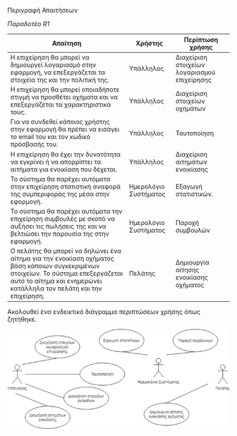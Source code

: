 Περιγραφή Απαιτήσεων

*Παραδοτέο R1*

| Απαίτηση |	Χρήστης | Περίπτωση χρήσης |
|----------|--------------------|--------|
|Η επιχείρηση θα μπορεί να δημιουργεί λογαριασμό στην εφαρμογή, να επεξεργάζεται τα στοιχεία της και την πολιτική της.|	Υπάλληλος |	Διαχείριση στοιχείων λογαριασμού επιχείρησης|
|Η επιχείρηση θα μπορεί οποιαδήποτε στιγμή να προσθέτει οχήματα και να επεξεργάζεται τα χαρακτηριστικά τους. |	Υπάλληλος | Διαχείριση στοιχείων οχημάτων |
|Για να συνδεθεί κάποιος χρήστης στην εφαρμογή θα πρέπει να εισάγει το email του και τον κωδικό πρόσβασής του. |	Υπάλληλος | Ταυτοποίηση|
|Η επιχείρηση θα έχει την δυνατότητα να εγκρίνει ή να απορρίπτει τα αιτήματα για ενοικίαση που δέχεται. | Υπάλληλος | Διαχείριση αιτημάτων ενοικίασης|
|Το σύστημα θα παρέχει αυτόματα στην επιχείρηση στατιστική αναφορά της συμπεριφοράς της μέσα στην εφορμογή. |	Ημερολόγιο Συστήματος | Εξαγωγή στατιστικών.|
|Το σύστημα θα παρέχει αυτόματα την επιχείρηση συμβουλές με σκοπό να αυξήσει τις πωλήσεις της και να βελτιώσει την παρουσία της στην εφαρμογή. | Ημερολόγιο Συστήματος | Παροχή συμβουλών |
|Ο πελάτης θα μπορεί να δηλώνει ένα αίτημα για την ενοικίαση οχήματος βάση κάποιων συγκεκριμένων στοιχείων. Το σύστημα επεξεργάζεται αυτό το αίτημα και ενημερώνει κατάλληλα τον πελάτη και την επιχείρηση.	| Πελάτης	| Δημιουργία αίτησης ενοικίασης οχήματος |

Ακολουθεί ένα ενδεικτικό διάγραμμα περιπτώσεων χρήσης όπως ζητήθηκε.

![Use case diagram](diagrams/use_case_diagram.png)
